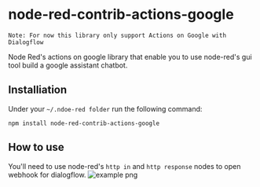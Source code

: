 # node-red-contrib-actions-google
```
Note: For now this library only support Actions on Google with Dialogflow
```
Node Red's actions on google library that enable you to use node-red's gui tool build a google assistant chatbot.
## Installiation
Under your `~/.ndoe-red folder` run the following command:
```
npm install node-red-contrib-actions-google
```

## How to use
  You'll need to use node-red's `http in` and `http response` nodes to open webhook for dialogflow.
  ![example png](https://github.com/we10710aa/node-red-contrib-actions-google/blob/master/example/images/getting-started.png)
